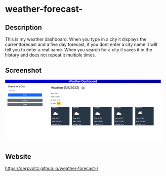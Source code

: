# weather-forecast-

## Description

This is my weather dashboard. When you type in a city it displays the currentforecast and a five day forecast, if you dont enter a city name it will tell you to enter a real name. When you search for a city it saves it in the history and does not repeat it multiple times.

## Screenshot

![screenshot-for-readme](./assets/images/screenshot.png)

## Website

https://derpvoltz.github.io/weather-forecast-/